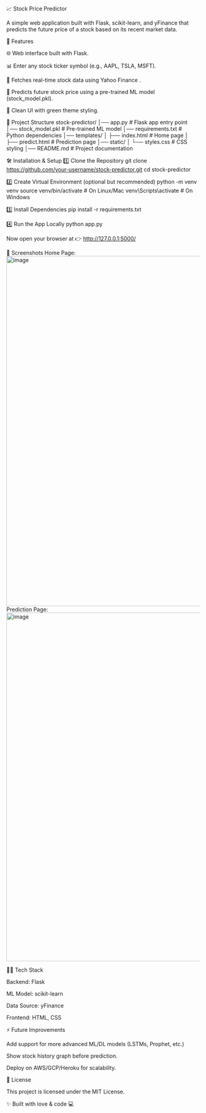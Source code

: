 📈 Stock Price Predictor

A simple web application built with Flask, scikit-learn, and yFinance that predicts the future price of a stock based on its recent market data.

🚀 Features

🌐 Web interface built with Flask.

📊 Enter any stock ticker symbol (e.g., AAPL, TSLA, MSFT).

🔎 Fetches real-time stock data using Yahoo Finance
.

🤖 Predicts future stock price using a pre-trained ML model (stock_model.pkl).

🎨 Clean UI with green theme styling.

📂 Project Structure
stock-predictor/
│── app.py                # Flask app entry point
│── stock_model.pkl       # Pre-trained ML model
│── requirements.txt      # Python dependencies
│── templates/
│    ├── index.html       # Home page
│    ├── predict.html     # Prediction page
│── static/
│    └── styles.css       # CSS styling
│── README.md             # Project documentation



🛠️ Installation & Setup
1️⃣ Clone the Repository
git clone https://github.com/your-username/stock-predictor.git
cd stock-predictor

2️⃣ Create Virtual Environment (optional but recommended)
python -m venv venv
source venv/bin/activate   # On Linux/Mac
venv\Scripts\activate      # On Windows

3️⃣ Install Dependencies
pip install -r requirements.txt

4️⃣ Run the App Locally
python app.py


Now open your browser at 👉 http://127.0.0.1:5000/

📸 Screenshots
Home Page:
<img width="1911" height="912" alt="image" src="https://github.com/user-attachments/assets/ff115200-0245-4927-a919-e06265bd2905" />
Prediction Page:
<img width="1910" height="908" alt="image" src="https://github.com/user-attachments/assets/a22cdc57-d30f-4b80-a0da-f0d2e82973d3" />

🧑‍💻 Tech Stack

Backend: Flask

ML Model: scikit-learn

Data Source: yFinance

Frontend: HTML, CSS

⚡ Future Improvements

Add support for more advanced ML/DL models (LSTMs, Prophet, etc.)

Show stock history graph before prediction.

Deploy on AWS/GCP/Heroku for scalability.

📜 License

This project is licensed under the MIT License.

✨ Built with love & code 💻

